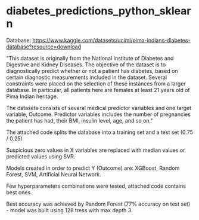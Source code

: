 # diabetes_predictions_python_sklearn

Database:
https://www.kaggle.com/datasets/uciml/pima-indians-diabetes-database?resource=download

"This dataset is originally from the National Institute of Diabetes and Digestive and Kidney Diseases. The objective of the dataset is to diagnostically predict whether or not a patient has diabetes, based on certain diagnostic measurements included in the dataset. Several constraints were placed on the selection of these instances from a larger database. In particular, all patients here are females at least 21 years old of Pima Indian heritage.

The datasets consists of several medical predictor variables and one target variable, Outcome. Predictor variables includes the number of pregnancies the patient has had, their BMI, insulin level, age, and so on."

The attached code splits the database into a training set and a test set (0.75 / 0.25) </p>
Suspicious zero values in X variables are replaced with median values or predicted values using SVR. </p>
Models created in order to predict Y (Outcome) are: XGBoost, Random Forest, SVM, Artificial Neural Network. </p>
Few hyperparameters combinations were tested, attached code contains best ones. </p>
Best accuracy was achieved by Random Forest (77% accuracy on test set) - model was built using 128 tress with max depth 3. </p>
